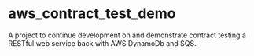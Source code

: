 # aws_contract_test_demo
A project to continue development on and demonstrate contract testing a RESTful web service back with AWS DynamoDb and SQS.
